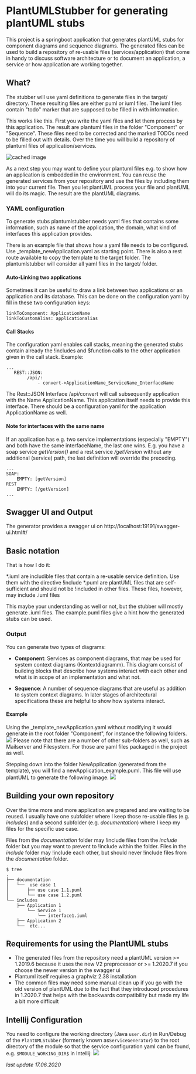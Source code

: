 # PlantUMLStubber for generating plantUML stubs

This project is a springboot application that generates plantUML stubs for component diagrams and sequence diagrams. The generated files can be used to build a repository of re-usable files (services/application) that come in handy to discuss software architecture or to document an application, a service or how application are working together.

## What?
The stubber will use yaml definitions to generate files in the target/ directory. These resulting files are either puml or iuml files. The iuml files contain "todo" marker that are supposed to be filled in with information. 

This works like this. First you write the yaml files and let them process by this application. The result are plantuml files in the folder "Component" or "Sequence". These files need to be corrected and the marked TODOs need to be filled out with details. Over the time you will build a repository of plantuml files of application/services. 

![cached image](http://www.plantuml.com/plantuml/proxy?src=https://raw.githubusercontent.com/mgrolinger/plantumlstubber/master/documentation/process.puml)

As a next step you may want to define your plantuml files e.g. to show how an application is embedded in the environment. You can reuse the generated services from your repository and use the files by including them into your current file. Then you let plantUML process your file and plantUML will do its magic. The result are the plantUML diagrams.

### YAML configuration
To generate stubs plantumlstubber needs yaml files that contains some information, such as name of the application, the domain, what kind of interfaces this application provides.

There is an example file that shows how a yaml file needs to be configured. Use _template_newApplication.yaml as starting point. There is also a rest route available to copy the template to the target folder.
The plantumlstubber will consider all yaml files in the target/ folder.

#### Auto-Linking two applications
Sometimes it can be useful to draw a link between two applications or an application and its database. This can be done on the configuration yaml by fill in these two configuration keys:
```
linkToComponent: ApplicationName
linkToCustomAlias: applicationalias
```

#### Call Stacks
The configuration yaml enables call stacks, meaning the generated stubs contain already the !includes and $function calls to the other application given in the call stack. 
Example:
```
...
   REST::JSON:
        /api/: 
            - convert->ApplicationName_ServiceName_InterfaceName
```

The Rest::JSON Interface /api/convert will call subsequently application with the Name ApplicationName. This application itself needs to provide this interface. There should be a configuration yaml for the application ApplicationName as well.

#### Note for interfaces with the same name
If an application has e.g. two service implementations (especially "EMPTY") and both have the same interfaceName, the last one wins. E.g. you have a soap service _getVersion()_ and a rest service _/getVersion_ without any additional (service) path, the last definition will override the preceding.
```
...
SOAP:
    EMPTY: [getVersion]
REST
    EMPTY: [/getVersion]
...
```

## Swagger UI and Output
The generator provides a swagger ui on http://localhost:19191/swagger-ui.html#/

## Basic notation
That is how I do it:

*.iuml are includible files that contain a re-usable service definition. Use them with the directive !include
*.puml are plantUML files that are self-sufficient and should not be !included in other files. These files, however, may include .iuml files

This maybe your understanding as well or not, but the stubber will mostly generate .iuml files. The example.puml files give a hint how the generated stubs can be used.

### Output

You can generate two types of diagrams:
* **Component**: Services as component diagrams, that may be used for system context diagrams (Kontextdiagramm). This diagram consist of building blocks that describe how systems interact with each other and what is in scope of an implementation and what not.

* **Sequence**: A number of sequence diagrams that are useful as addition to system context diagrams. In later stages of architectural specifications these are helpful to show how systems interact.

#### Example
Using the _template_newApplication.yaml without modifying it would generate in the root folder "Component", for instance the following folders.  
![](documentation/component_folder_result.png)
Please note that there are a number of other sub-folders as well, such as Mailserver and Filesystem. For those are yaml files packaged in the project as well.

Stepping down into the folder NewApplication (generated from the template), you will find a newApplication_example.puml. This file will use plantUML to generate the following image.
![](documentation/component_generated_result.png)

## Building your own repository
Over the time more and more application are prepared and are waiting to be reused. I usually have one subfolder where I keep those re-usable files (e.g. _includes_) and a second subfolder (e.g. _documentation_) where I keep my files for the specific use case.

Files from the _documentation_ folder may !include files from the _include_ folder but you may want to prevent to !include within the folder. 
Files in the _include_ folder may !include each other, but should never !include files from the _documentation_ folder.

```
$ tree
.
├── documentation
│   └──  use case 1
│       ├── use case 1.1.puml
│       └── use case 1.2.puml
└── includes
    ├── Application 1
        └── Service 1
            └── interface1.iuml
    ├── Application 2
    └──  etc...
```

## Requirements for using the PlantUML stubs
* The generated files from the repository need a plantUML version >= 1.2019.6 because it uses the new V2 preprocessor or >= 1.2020.7 if you choose the newer version in the swagger ui
* Plantuml itself requires a graphviz 2.38 installation
* The common files may need some manual clean up if you go with the old version of plantUML due to the fact that they introduced procedures in 1.2020.7 that helps with the backwards compatibility but made my life a bit more difficult 

## Intellij Configuration

You need to configure the working directory  (Java `user.dir`) in Run/Debug of the `PlantUMLStubber` 
(formerly known as`ServiceGenerator`) to the root directory of the module so that the service 
configuration yaml can be found, 
e.g. `$MODULE_WORKING_DIR$` in Intellij: ![](documentation/Intellij_Config.png)

_last update 17.06.2020_